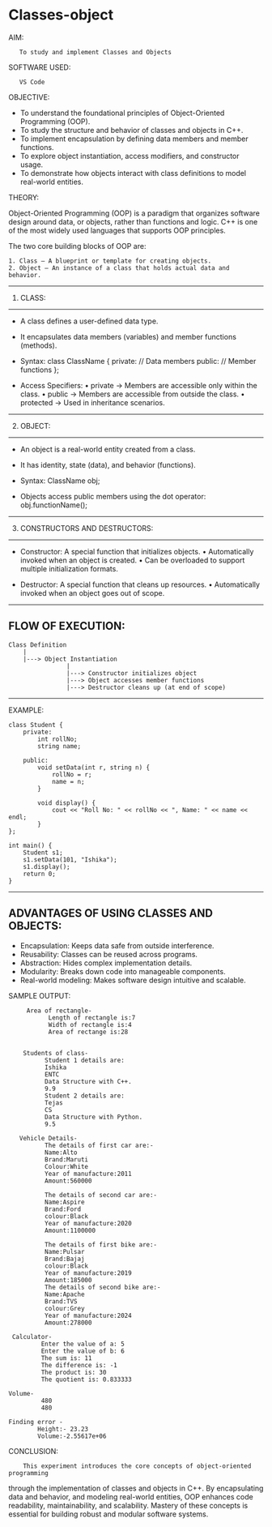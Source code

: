 # Classes-object
AIM: 

       To study and implement Classes and Objects


SOFTWARE USED:

       VS Code



 OBJECTIVE:

 - To understand the foundational principles of Object-Oriented Programming (OOP).
 - To study the structure and behavior of classes and objects in C++.
 - To implement encapsulation by defining data members and member functions.
 - To explore object instantiation, access modifiers, and constructor usage.
 - To demonstrate how objects interact with class definitions to model real-world entities.



 THEORY:

 Object-Oriented Programming (OOP) is a paradigm that organizes software design
 around data, or objects, rather than functions and logic. C++ is one of the most
 widely used languages that supports OOP principles.

 The two core building blocks of OOP are:

    1. Class – A blueprint or template for creating objects.
    2. Object – An instance of a class that holds actual data and behavior.

 -------------------------------------------------------------------------------
 1. CLASS:
 -------------------------------------------------------------------------------
 - A class defines a user-defined data type.
 - It encapsulates data members (variables) and member functions (methods).
 - Syntax:
        class ClassName {
            private:
                // Data members
            public:
                // Member functions
        };

 - Access Specifiers:
     • private   → Members are accessible only within the class.
     • public    → Members are accessible from outside the class.
     • protected → Used in inheritance scenarios.

 -------------------------------------------------------------------------------
 2. OBJECT:
 -------------------------------------------------------------------------------
 - An object is a real-world entity created from a class.
 - It has identity, state (data), and behavior (functions).
 - Syntax:
        ClassName obj;

 - Objects access public members using the dot operator:
        obj.functionName();

 -------------------------------------------------------------------------------
 3. CONSTRUCTORS AND DESTRUCTORS:
 -------------------------------------------------------------------------------
 - Constructor: A special function that initializes objects.
     • Automatically invoked when an object is created.
     • Can be overloaded to support multiple initialization formats.

 - Destructor: A special function that cleans up resources.
     • Automatically invoked when an object goes out of scope.

 -------------------------------------------------------------------------------
 FLOW OF EXECUTION:
 -------------------------------------------------------------------------------

    Class Definition
        |
        |---> Object Instantiation
                    |
                    |---> Constructor initializes object
                    |---> Object accesses member functions
                    |---> Destructor cleans up (at end of scope)

 -------------------------------------------------------------------------------
 EXAMPLE:

    class Student {
        private:
            int rollNo;
            string name;

        public:
            void setData(int r, string n) {
                rollNo = r;
                name = n;
            }

            void display() {
                cout << "Roll No: " << rollNo << ", Name: " << name << endl;
            }
    };

    int main() {
        Student s1;
        s1.setData(101, "Ishika");
        s1.display();
        return 0;
    }

 -------------------------------------------------------------------------------
 ADVANTAGES OF USING CLASSES AND OBJECTS:
 -------------------------------------------------------------------------------
 - Encapsulation: Keeps data safe from outside interference.
 - Reusability: Classes can be reused across programs.
 - Abstraction: Hides complex implementation details.
 - Modularity: Breaks down code into manageable components.
 - Real-world modeling: Makes software design intuitive and scalable.


SAMPLE OUTPUT:

         Area of rectangle-
               Length of rectangle is:7
               Width of rectangle is:4
               Area of rectange is:28

        
        Students of class-
              Student 1 details are:
              Ishika
              ENTC
              Data Structure with C++.
              9.9
              Student 2 details are:
              Tejas
              CS
              Data Structure with Python.
              9.5

       Vehicle Details-
              The details of first car are:-
              Name:Alto
              Brand:Maruti
              Colour:White
              Year of manufacture:2011
              Amount:560000
              
              The details of second car are:-
              Name:Aspire
              Brand:Ford
              colour:Black
              Year of manufacture:2020
              Amount:1100000
              
              The details of first bike are:-
              Name:Pulsar
              Brand:Bajaj
              colour:Black
              Year of manufacture:2019
              Amount:185000
              The details of second bike are:-
              Name:Apache
              Brand:TVS
              colour:Grey
              Year of manufacture:2024
              Amount:278000

     Calculator-
             Enter the value of a: 5
             Enter the value of b: 6
             The sum is: 11
             The difference is: -1
             The product is: 30
             The quotient is: 0.833333

    Volume-
             480
             480

    Finding error -
            Height:- 23.23
            Volume:-2.55617e+06


 CONCLUSION:
 
        This experiment introduces the core concepts of object-oriented programming
 through the implementation of classes and objects in C++. By encapsulating
 data and behavior, and modeling real-world entities, OOP enhances code
 readability, maintainability, and scalability. Mastery of these concepts
 is essential for building robust and modular software systems.
